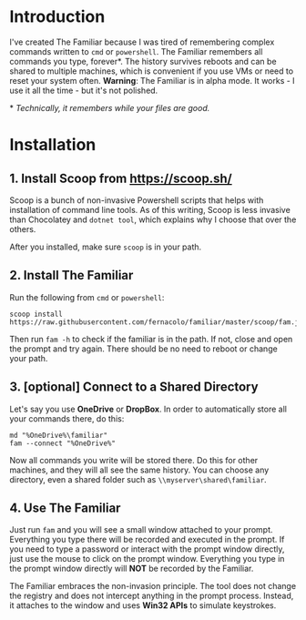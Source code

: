 # Introduction

I've created The Familiar because I was tired of remembering complex commands written to `cmd` or `powershell`. The Familiar remembers all commands you type, forever*. The history survives reboots and can be shared to multiple machines, which is convenient if you use VMs or need to reset your system often. **Warning**: The Familiar is in alpha mode. It works - I use it all the time - but it's not polished.

\* *Technically, it remembers while your files are good.*

# Installation

## 1. Install Scoop from https://scoop.sh/

Scoop is a bunch of non-invasive Powershell scripts that helps with installation of command line tools. As of this writing, Scoop is less invasive than Chocolatey and `dotnet tool`, which explains why I choose that over the others.

After you installed, make sure `scoop` is in your path.

## 2. Install The Familiar

Run the following from `cmd` or `powershell`:

    scoop install https://raw.githubusercontent.com/fernacolo/familiar/master/scoop/fam.json

Then run `fam -h` to check if the familiar is in the path. If not, close and open the prompt and try again. There should be no need to reboot or change your path.

## 3. [optional] Connect to a Shared Directory

Let's say you use **OneDrive** or **DropBox**. In order to automatically store all your commands there, do this:

    md "%OneDrive%\familiar"
    fam --connect "%OneDrive%"

Now all commands you write will be stored there. Do this for other machines, and they will all see the same history. You can choose any directory, even a shared folder such as `\\myserver\shared\familiar`.

## 4. Use The Familiar

Just run `fam` and you will see a small window attached to your prompt. Everything you type there will be recorded and executed in the prompt. If you need to type a password or interact with the prompt window directly, just use the mouse to click on the prompt window. Everything you type in the prompt window directly will **NOT** be recorded by the Familiar.

The Familiar embraces the non-invasion principle. The tool does not change the registry and does not intercept anything in the prompt process. Instead, it attaches to the window and uses **Win32 APIs** to simulate keystrokes.
